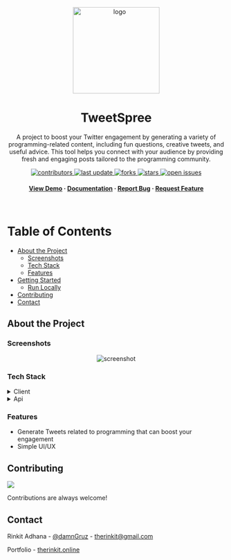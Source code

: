 
<div align="center">


  <img src="https://github.com/user-attachments/assets/92cf691d-a685-44e1-960d-eafa88adfbf6" alt="logo" width="200" height="auto" />
  <h1>TweetSpree</h1>
  
  <p>
A project to boost your Twitter engagement by generating a variety of programming-related content, including fun questions, creative tweets, and useful advice. This tool helps you connect with your audience by providing fresh and engaging posts tailored to the programming community.  </p>
  
  
<!-- Badges -->
<p>
  <a href="https://github.com/rinkitadhana/TweetSpree">
    <img src="https://img.shields.io/github/contributors/rinkitadhana/TweetSpree" alt="contributors" />
  </a>
  <a href="https://github.com/rinkitadhana/TweetSpree">
    <img src="https://img.shields.io/github/last-commit/rinkitadhana/TweetSpree" alt="last update" />
  </a>
  <a href="https://github.com/rinkitadhana/TweetSpree">
    <img src="https://img.shields.io/github/forks/rinkitadhana/TweetSpree" alt="forks" />
  </a>
  <a href="https://github.com/rinkitadhana/TweetSpree">
    <img src="https://img.shields.io/github/stars/rinkitadhana/TweetSpree" alt="stars" />
  </a>
  <a href="https://github.com/rinkitadhana/TweetSpree">
    <img src="https://img.shields.io/github/issues/rinkitadhana/TweetSpree" alt="open issues" />
  </a>
 
</p>
   
<h4>
    <a href="https://therinkit-tweetspree.vercel.app">View Demo</a>
  <span> · </span>
    <a href="https://github.com/rinkitadhana/TweetSpree">Documentation</a>
  <span> · </span>
    <a href="https://github.com/rinkitadhana/TweetSpree/issues/">Report Bug</a>
  <span> · </span>
    <a href="https://github.com/rinkitadhana/TweetSpree/issues/">Request Feature</a>
  </h4>
</div>

<br />

<!-- Table of Contents -->
#  Table of Contents

- [About the Project](#about-the-project)
  * [Screenshots](#screenshots)
  * [Tech Stack](#tech-stack)
  * [Features](#features)
- [Getting Started](#getting-started)
  * [Run Locally](#run-locally)
- [Contributing](#contributing)
- [Contact](#contact)

  

<!-- About the Project -->
##  About the Project


<!-- Screenshots -->
###  Screenshots

<div align="center"> 
  <img src="https://github.com/user-attachments/assets/a05c22f5-fa02-41fc-b124-74a571c79adb" alt="screenshot" />
</div>


<!-- TechStack -->
###  Tech Stack

<details>
  <summary>Client</summary>
  <ul>
        <li><a href="">ReactJS</a></li>
        <li><a href="">Javascript</a></li>
        <li><a href="">TailwindCSS</a></li>

  </ul>
</details>
<details>
  <summary>Api</summary>
  <ul>
        <li><a href="">NodeJS</a></li>
        <li><a href="">Express</a></li>
  </ul>
</details>

<!-- Features -->
### Features

- Generate Tweets related to programming that can boost your engagement
- Simple UI/UX


<!-- Contributing -->
## Contributing

<a href="https://github.com/rinkitadhana/The-Daily-Crimes/contributors">
  <img src="https://contrib.rocks/image?repo=rinkitadhana/The-Daily-Crimes" />
</a>


Contributions are always welcome!



<!-- Contact -->
##  Contact

Rinkit Adhana - [@damnGruz](https://twitter.com/damnGruz) - therinkit@gmail.com

Portfolio - [therinkit.online](https://therinkit.online)


